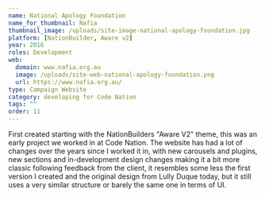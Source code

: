 ```yaml
---
name: National Apology Foundation
name_for_thumbnail: Nafia
thumbnail_image: /uploads/site-image-national-apology-foundation.jpg
platform: [NationBuilder, Aware v2]
year: 2016
roles: Development
web:
  domain: www.nafia.org.au
  image: /uploads/site-web-national-apology-foundation.png
  url: https://www.nafia.org.au/
type: Campaign Website
category: developing for Code Nation
tags: ""
order: 11
---
```


First created starting with the NationBuilders "Aware V2" theme, this was an early project we worked in at Code Nation. The website has had a lot of changes over the years since I worked it in, with new carousels and plugins, new sections and in-development design changes making it a bit more classic following feedback from the client, it resembles some less the first version I created and the original design from Lully Duque today, but it still uses a very similar structure or barely the same one in terms of UI.